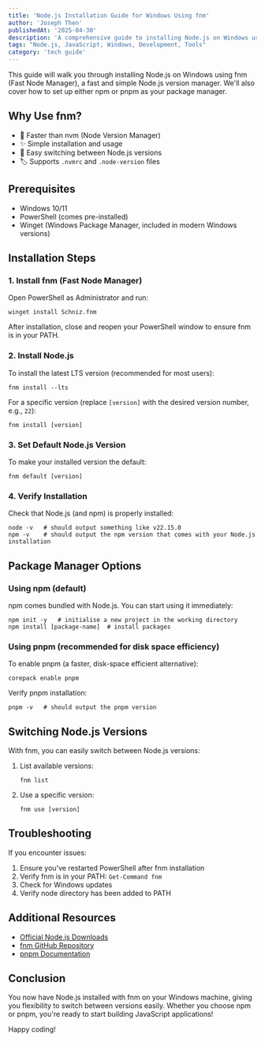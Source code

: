```yaml
---
title: 'Node.js Installation Guide for Windows Using fnm'
author: 'Joseph Then'
publishedAt: '2025-04-30'
description: 'A comprehensive guide to installing Node.js on Windows using fnm (Fast Node Manager), with options for npm and pnpm package managers.'
tags: "Node.js, JavaScript, Windows, Development, Tools"
category: 'tech guide'
---
```


This guide will walk you through installing Node.js on Windows using fnm (Fast Node Manager), a fast and simple Node.js version manager. We'll also cover how to set up either npm or pnpm as your package manager.

## Why Use fnm?
- 🚀 Faster than nvm (Node Version Manager)
- ✨ Simple installation and usage
- 🔄 Easy switching between Node.js versions
- 🏷️ Supports `.nvmrc` and `.node-version` files

## Prerequisites
- Windows 10/11
- PowerShell (comes pre-installed)
- Winget (Windows Package Manager, included in modern Windows versions)

## Installation Steps
### 1. Install fnm (Fast Node Manager)
Open PowerShell as Administrator and run:
```shell
winget install Schniz.fnm
```
After installation, close and reopen your PowerShell window to ensure fnm is in your PATH.

### 2. Install Node.js
To install the latest LTS version (recommended for most users):
```shell
fnm install --lts
```
For a specific version (replace `[version]` with the desired version number, e.g., `22`):
```shell
fnm install [version]
```

### 3. Set Default Node.js Version
To make your installed version the default: 
```shell
fnm default [version]
```

### 4. Verify Installation
Check that Node.js (and npm) is properly installed:
```shell
node -v   # should output something like v22.15.0
npm -v    # should output the npm version that comes with your Node.js installation
```

## Package Manager Options
### Using npm (default)
npm comes bundled with Node.js. You can start using it immediately:
```shell
npm init -y   # initialise a new project in the working directory
npm install [package-name]  # install packages
```

### Using pnpm (recommended for disk space efficiency)
To enable pnpm (a faster, disk-space efficient alternative):
```shell
corepack enable pnpm
```

Verify pnpm installation:
```shell
pnpm -v   # should output the pnpm version
```

## Switching Node.js Versions
With fnm, you can easily switch between Node.js versions:
1. List available versions:
    ```shell
   fnm list
   ```
   
2. Use a specific version:
    ```shell
   fnm use [version]
   ```

## Troubleshooting
If you encounter issues:
1. Ensure you've restarted PowerShell after fnm installation
2. Verify fnm is in your PATH: `Get-Command fnm`
3. Check for Windows updates
4. Verify node directory has been added to PATH

## Additional Resources
- [Official Node.js Downloads](https://nodejs.org/en/download)
- [fnm GitHub Repository](https://github.com/Schniz/fnm)
- [pnpm Documentation](https://pnpm.io/)

## Conclusion
You now have Node.js installed with fnm on your Windows machine, giving you flexibility to switch between versions easily.
Whether you choose npm or pnpm, you're ready to start building JavaScript applications!

Happy coding!